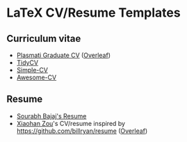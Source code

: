 # LaTeX CV/Resume Templates  

## Curriculum vitae
- [Plasmati Graduate CV](https://www.latextemplates.com/template/plasmati-graduate-cv) ([Overleaf](https://www.overleaf.com/latex/templates/professional-cv/wvqwpvrmrvkh))
- [TidyCV](https://github.com/SeojinBang/TidyCV)
- [Simple-CV](https://github.com/dcetin/Simple-CV)
- [Awesome-CV](https://github.com/posquit0/Awesome-CV)

## Resume
- [Sourabh Bajaj's Resume](https://github.com/sb2nov/resume)
- [Xiaohan Zou](https://zxh.io/files/cv/brief/en.pdf)'s CV/resume inspired by https://github.com/billryan/resume ([Overleaf](https://www.overleaf.com/latex/templates/bill-ryans-elegant-latex-resume/xcqmhktmzmsw)) 
